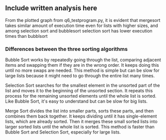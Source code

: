 ## Include written analysis here 
From the plotted graph from q6_testprogram.py, it is evident that mergesort takes similar amount of execution time even for lists with higher sizes, and among selection sort and bubblesort selection sort has lower execution times than bubblsort

### Differences between the three sorting algorithms
Bubble Sort works by repeatedly going through the list, comparing adjacent items and swapping them if they are in the wrong order. It keeps doing this until no more swaps are needed. This method is simple but can be slow for large lists because it might need to go through the entire list many times.

Selection Sort searches for the smallest element in the unsorted part of the list and moves it to the beginning of the unsorted section. It repeats this process for the remaining unsorted elements until the whole list is sorted. Like Bubble Sort, it's easy to understand but can be slow for big lists.

Merge Sort divides the list into smaller parts, sorts these parts, and then combines them back together. It keeps dividing until it has single-element lists, which are already sorted. Then it merges these small sorted lists into larger sorted lists until the whole list is sorted. This method is faster than Bubble Sort and Selection Sort, especially for large lists.